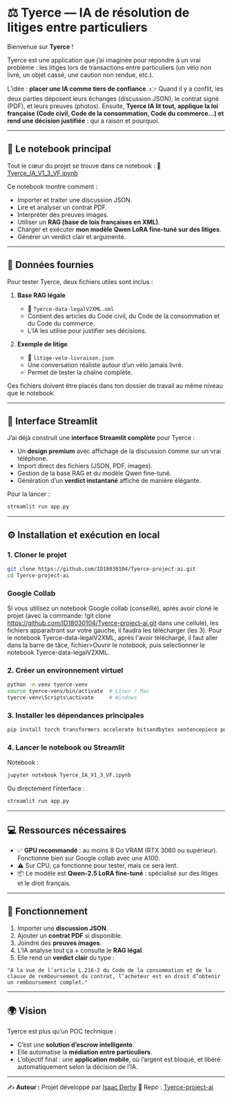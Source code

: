 # ⚖️ Tyerce — IA de résolution de litiges entre particuliers

Bienvenue sur **Tyerce** !

Tyerce est une application que j’ai imaginée pour répondre à un vrai problème : les litiges lors de transactions entre particuliers (un vélo non livré, un objet cassé, une caution non rendue, etc.).

L’idée : **placer une IA comme tiers de confiance**.
👉 Quand il y a conflit, les deux parties déposent leurs échanges (discussion JSON), le contrat signé (PDF), et leurs preuves (photos).
Ensuite, **Tyerce IA lit tout, applique la loi française (Code civil, Code de la consommation, Code du commerce…) et rend une décision justifiée** : qui a raison et pourquoi.

---

## 🚀 Le notebook principal

Tout le cœur du projet se trouve dans ce notebook :
🔗 [Tyerce\_IA\_V1\_3\_VF.ipynb](https://github.com/ID18030104/Tyerce-project-ai/blob/main/Tyerce_IA_V1_4_VF.ipynb)

Ce notebook montre comment :

* Importer et traiter une discussion JSON.
* Lire et analyser un contrat PDF.
* Interpréter des preuves images.
* Utiliser un **RAG (base de lois françaises en XML)**.
* Charger et exécuter **mon modèle Qwen LoRA fine-tuné sur des litiges**.
* Générer un verdict clair et argumenté.

---

## 📂 Données fournies

Pour tester Tyerce, deux fichiers utiles sont inclus :

1. **Base RAG légale**

   * 📄 `Tyerce-data-legalV2XML.xml`
   * Contient des articles du Code civil, du Code de la consommation et du Code du commerce.
   * L’IA les utilise pour justifier ses décisions.

2. **Exemple de litige**

   * 📄 `litige-velo-livraison.json`
   * Une conversation réaliste autour d’un vélo jamais livré.
   * Permet de tester la chaîne complète.

Ces fichiers doivent être placés dans ton dossier de travail au même niveau que le notebook.

---

## 🎨 Interface Streamlit

J’ai déjà construit une **interface Streamlit complète** pour Tyerce :

* Un **design premium** avec affichage de la discussion comme sur un vrai téléphone.
* Import direct des fichiers (JSON, PDF, images).
* Gestion de la base RAG et du modèle Qwen fine-tuné.
* Génération d’un **verdict instantané** affiché de manière élégante.

Pour la lancer :

```bash
streamlit run app.py
```

---

## ⚙️ Installation et exécution en local

### 1. Cloner le projet

```bash
git clone https://github.com/ID18030104/Tyerce-project-ai.git
cd Tyerce-project-ai
```

  ### Google Collab

Si vous utilisez un notebook Google collab (conseillé), après avoir cloné le projet (avec la commande: !git clone https://github.com/ID18030104/Tyerce-project-ai.git dans une cellule), les fichiers apparaitront sur votre gauche, il faudra les télécharger (les 3). Pour le notebook Tyerce-data-legalV2XML, après l'avoir téléchargé, il faut aller dans la barre de tâce, fichier>Ouvrir le notebook, puis selectionner le notebook Tyerce-data-legalV2XML. 

### 2. Créer un environnement virtuel

```bash
python -m venv tyerce-venv
source tyerce-venv/bin/activate  # Linux / Mac
tyerce-venv\Scripts\activate     # Windows
```

### 3. Installer les dépendances principales

```bash
pip install torch transformers accelerate bitsandbytes sentencepiece pdfplumber pytesseract lxml streamlit
```

### 4. Lancer le notebook ou Streamlit

Notebook :

```bash
jupyter notebook Tyerce_IA_V1_3_VF.ipynb
```

Ou directement l’interface :

```bash
streamlit run app.py
```

---

## 💻 Ressources nécessaires

* ✅ **GPU recommandé** : au moins 8 Go VRAM (RTX 3060 ou supérieur). Fonctionne bien sur Google collab avec une A100.
* ⚠️ Sur CPU, ça fonctionne pour tester, mais ce sera lent.
* 📦 Le modèle est **Qwen-2.5 LoRA fine-tuné** : spécialisé sur des litiges et le droit français.

---

## 🧠 Fonctionnement

1. Importer une **discussion JSON**.
2. Ajouter un **contrat PDF** si disponible.
3. Joindre des **preuves images**.
4. L’IA analyse tout ça + consulte le **RAG légal**.
5. Elle rend un **verdict clair** du type :

```
"A la vue de l’article L.216-2 du Code de la consommation et de la clause de remboursement du contrat, l’acheteur est en droit d’obtenir un remboursement complet."
```

---

## 🌍 Vision

Tyerce est plus qu’un POC technique :

* C’est une **solution d’escrow intelligente**.
* Elle automatise la **médiation entre particuliers**.
* L’objectif final : une **application mobile**, où l’argent est bloqué, et libéré automatiquement selon la décision de l’IA.

---

✍️ **Auteur :** Projet développé par [Isaac Derhy](https://github.com/ID18030104)
📌 Repo : [Tyerce-project-ai](https://github.com/ID18030104/Tyerce-project-ai)


